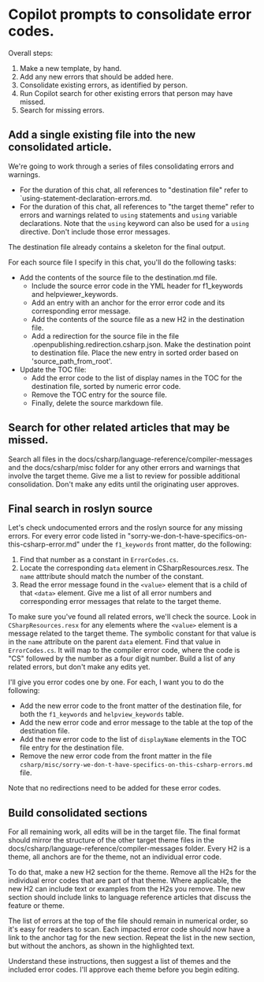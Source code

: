 # Copilot prompts to consolidate error codes.

Overall steps:

1. Make a new template, by hand.
1. Add any new errors that should be added here.
1. Consolidate existing errors, as identified by person.
1. Run Copilot search for other existing errors that person may have missed.
1. Search for missing errors.

## Add a single existing file into the new consolidated article.

We're going to work through a series of files consolidating errors and warnings.

- For the duration of this chat, all references to "destination file" refer to `using-statement-declaration-errors.md.
- For the duration of this chat, all references to "the target theme" refer to errors and warnings related to `using` statements and `using` variable declarations. Note that the `using` keyword can also be used for a `using` directive. Don't include those error messages.

The destination file already contains a skeleton for the final output.

For each source file I specify in this chat, you'll do the following tasks:

- Add the contents of the source file to the destination.md file.
  - Include the source error code in the YML header for f1_keywords and helpviewer_keywords.
  - Add an entry with an anchor for the error error code and its corresponding error message.
  - Add the contents of the source file as a new H2 in the destination file.
  - Add a redirection for the source file in the file .openpublishing.redirection.csharp.json. Make the destination point to destination file. Place the new entry in sorted order based on 'source_path_from_root'.
- Update the TOC file:
  - Add the error code to the list of display names in the TOC for the destination file, sorted by numeric error code.
  - Remove the TOC entry for the source file.
  - Finally, delete the source markdown file.

## Search for other related articles that may be missed.

Search all files in the docs/csharp/language-reference/compiler-messages and the docs/csharp/misc folder for any other errors and warnings that involve the target theme. Give me a list to review for possible additional consolidation. Don't make any edits until the originating user approves.

## Final search in roslyn source

Let's check undocumented errors and the roslyn source for any missing errors.  For every error code listed in "sorry-we-don-t-have-specifics-on-this-csharp-error.md" under the `f1_keywords` front matter, do the following:
1. Find that number as a constant in `ErrorCodes.cs`.
2. Locate the corresponding `data` element in CSharpResources.resx. The `name` atttribute should match the number of the constant.
3. Read the error message found in the `<value>` element that is a child of that `<data>` element.
Give me a list of all error numbers and corresponding error messages that relate to the target theme.

To make sure you've found all related errors, we'll check the source.  Look in `CSharpResources.resx` for any elements where the `<value>` element is a message related to the target theme. The symbolic constant for that value is in the `name` attribute on the parent `data` element. Find that value in `ErrorCodes.cs`. It will map to the compiler error code, where the code is "CS" followed by the number as a four digit number. Build a list of any related errors, but don't make any edits yet.

I'll give you error codes one by one. For each, I want you to do the following:

- Add the new error code to the front matter of the destination file, for both the `f1_keywords` and `helpview_keywords` table.
- Add the new error code and error message to the table at the top of the destination file.
- Add the new error code to the list of `displayName` elements in the TOC file entry for the destination file.
- Remove the new error code from the front matter in the file `csharp/misc/sorry-we-don-t-have-specifics-on-this-csharp-errors.md` file.

Note that no redirections need to be added for these error codes.

## Build consolidated sections

For all remaining work, all edits will be in the target file. The final format should mirror the structure of the other target theme files in the docs/csharp/language-reference/compiler-messages folder. Every H2 is a theme, all anchors are for the theme, not an individual error code.

To do that, make a new H2 section for the theme. Remove all the H2s for the individual error codes that are part of that theme. Where applicable, the new H2 can include text or examples from the H2s you remove. The new section should include links to language reference articles that discuss the feature or theme.

The list of errors at the top of the file should remain in numerical order, so it's easy for readers to scan. Each impacted error code should now have a link to the anchor tag for the new section. Repeat the list in the new section, but without the anchors, as shown in the highlighted text.

Understand these instructions, then suggest a list of themes and the included error codes. I'll approve each theme before you begin editing.
